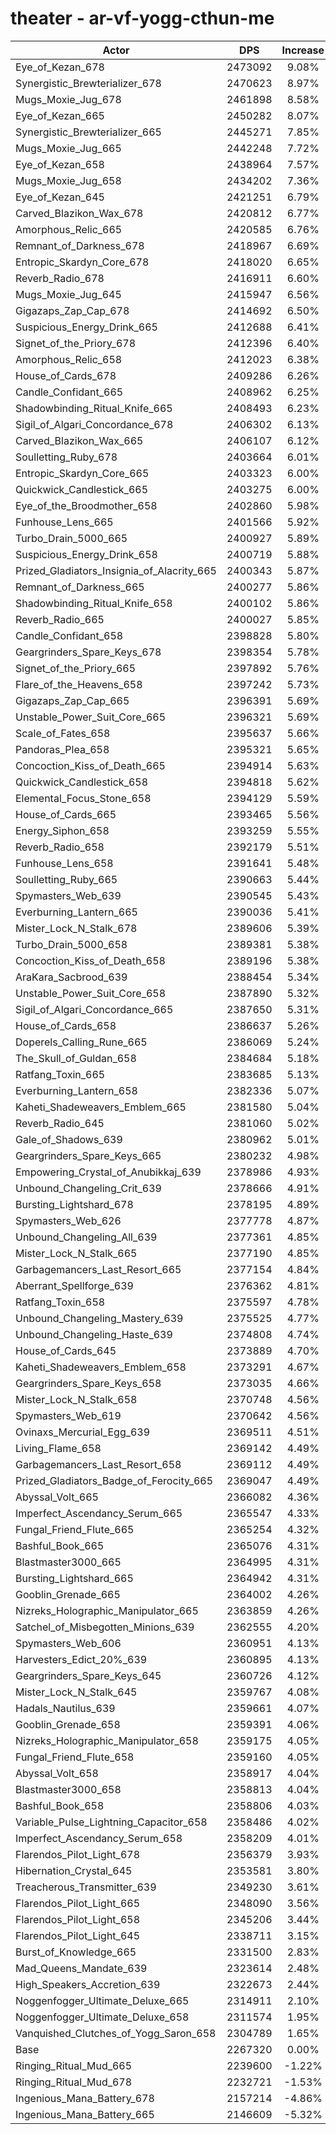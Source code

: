 # theater - ar-vf-yogg-cthun-me
| Actor | DPS | Increase |
|---|:---:|:---:|
|Eye_of_Kezan_678|2473092|9.08%|
|Synergistic_Brewterializer_678|2470623|8.97%|
|Mugs_Moxie_Jug_678|2461898|8.58%|
|Eye_of_Kezan_665|2450282|8.07%|
|Synergistic_Brewterializer_665|2445271|7.85%|
|Mugs_Moxie_Jug_665|2442248|7.72%|
|Eye_of_Kezan_658|2438964|7.57%|
|Mugs_Moxie_Jug_658|2434202|7.36%|
|Eye_of_Kezan_645|2421251|6.79%|
|Carved_Blazikon_Wax_678|2420812|6.77%|
|Amorphous_Relic_665|2420585|6.76%|
|Remnant_of_Darkness_678|2418967|6.69%|
|Entropic_Skardyn_Core_678|2418020|6.65%|
|Reverb_Radio_678|2416911|6.60%|
|Mugs_Moxie_Jug_645|2415947|6.56%|
|Gigazaps_Zap_Cap_678|2414692|6.50%|
|Suspicious_Energy_Drink_665|2412688|6.41%|
|Signet_of_the_Priory_678|2412396|6.40%|
|Amorphous_Relic_658|2412023|6.38%|
|House_of_Cards_678|2409286|6.26%|
|Candle_Confidant_665|2408962|6.25%|
|Shadowbinding_Ritual_Knife_665|2408493|6.23%|
|Sigil_of_Algari_Concordance_678|2406302|6.13%|
|Carved_Blazikon_Wax_665|2406107|6.12%|
|Soulletting_Ruby_678|2403664|6.01%|
|Entropic_Skardyn_Core_665|2403323|6.00%|
|Quickwick_Candlestick_665|2403275|6.00%|
|Eye_of_the_Broodmother_658|2402860|5.98%|
|Funhouse_Lens_665|2401566|5.92%|
|Turbo_Drain_5000_665|2400927|5.89%|
|Suspicious_Energy_Drink_658|2400719|5.88%|
|Prized_Gladiators_Insignia_of_Alacrity_665|2400343|5.87%|
|Remnant_of_Darkness_665|2400277|5.86%|
|Shadowbinding_Ritual_Knife_658|2400102|5.86%|
|Reverb_Radio_665|2400027|5.85%|
|Candle_Confidant_658|2398828|5.80%|
|Geargrinders_Spare_Keys_678|2398354|5.78%|
|Signet_of_the_Priory_665|2397892|5.76%|
|Flare_of_the_Heavens_658|2397242|5.73%|
|Gigazaps_Zap_Cap_665|2396391|5.69%|
|Unstable_Power_Suit_Core_665|2396321|5.69%|
|Scale_of_Fates_658|2395637|5.66%|
|Pandoras_Plea_658|2395321|5.65%|
|Concoction_Kiss_of_Death_665|2394914|5.63%|
|Quickwick_Candlestick_658|2394818|5.62%|
|Elemental_Focus_Stone_658|2394129|5.59%|
|House_of_Cards_665|2393465|5.56%|
|Energy_Siphon_658|2393259|5.55%|
|Reverb_Radio_658|2392179|5.51%|
|Funhouse_Lens_658|2391641|5.48%|
|Soulletting_Ruby_665|2390663|5.44%|
|Spymasters_Web_639|2390545|5.43%|
|Everburning_Lantern_665|2390036|5.41%|
|Mister_Lock_N_Stalk_678|2389606|5.39%|
|Turbo_Drain_5000_658|2389381|5.38%|
|Concoction_Kiss_of_Death_658|2389196|5.38%|
|AraKara_Sacbrood_639|2388454|5.34%|
|Unstable_Power_Suit_Core_658|2387890|5.32%|
|Sigil_of_Algari_Concordance_665|2387650|5.31%|
|House_of_Cards_658|2386637|5.26%|
|Doperels_Calling_Rune_665|2386069|5.24%|
|The_Skull_of_Guldan_658|2384684|5.18%|
|Ratfang_Toxin_665|2383685|5.13%|
|Everburning_Lantern_658|2382336|5.07%|
|Kaheti_Shadeweavers_Emblem_665|2381580|5.04%|
|Reverb_Radio_645|2381060|5.02%|
|Gale_of_Shadows_639|2380962|5.01%|
|Geargrinders_Spare_Keys_665|2380232|4.98%|
|Empowering_Crystal_of_Anubikkaj_639|2378986|4.93%|
|Unbound_Changeling_Crit_639|2378666|4.91%|
|Bursting_Lightshard_678|2378195|4.89%|
|Spymasters_Web_626|2377778|4.87%|
|Unbound_Changeling_All_639|2377361|4.85%|
|Mister_Lock_N_Stalk_665|2377190|4.85%|
|Garbagemancers_Last_Resort_665|2377154|4.84%|
|Aberrant_Spellforge_639|2376362|4.81%|
|Ratfang_Toxin_658|2375597|4.78%|
|Unbound_Changeling_Mastery_639|2375525|4.77%|
|Unbound_Changeling_Haste_639|2374808|4.74%|
|House_of_Cards_645|2373889|4.70%|
|Kaheti_Shadeweavers_Emblem_658|2373291|4.67%|
|Geargrinders_Spare_Keys_658|2373035|4.66%|
|Mister_Lock_N_Stalk_658|2370748|4.56%|
|Spymasters_Web_619|2370642|4.56%|
|Ovinaxs_Mercurial_Egg_639|2369511|4.51%|
|Living_Flame_658|2369142|4.49%|
|Garbagemancers_Last_Resort_658|2369112|4.49%|
|Prized_Gladiators_Badge_of_Ferocity_665|2369047|4.49%|
|Abyssal_Volt_665|2366082|4.36%|
|Imperfect_Ascendancy_Serum_665|2365547|4.33%|
|Fungal_Friend_Flute_665|2365254|4.32%|
|Bashful_Book_665|2365076|4.31%|
|Blastmaster3000_665|2364995|4.31%|
|Bursting_Lightshard_665|2364942|4.31%|
|Gooblin_Grenade_665|2364002|4.26%|
|Nizreks_Holographic_Manipulator_665|2363859|4.26%|
|Satchel_of_Misbegotten_Minions_639|2362555|4.20%|
|Spymasters_Web_606|2360951|4.13%|
|Harvesters_Edict_20%_639|2360895|4.13%|
|Geargrinders_Spare_Keys_645|2360726|4.12%|
|Mister_Lock_N_Stalk_645|2359767|4.08%|
|Hadals_Nautilus_639|2359661|4.07%|
|Gooblin_Grenade_658|2359391|4.06%|
|Nizreks_Holographic_Manipulator_658|2359175|4.05%|
|Fungal_Friend_Flute_658|2359160|4.05%|
|Abyssal_Volt_658|2358917|4.04%|
|Blastmaster3000_658|2358813|4.04%|
|Bashful_Book_658|2358806|4.03%|
|Variable_Pulse_Lightning_Capacitor_658|2358486|4.02%|
|Imperfect_Ascendancy_Serum_658|2358209|4.01%|
|Flarendos_Pilot_Light_678|2356379|3.93%|
|Hibernation_Crystal_645|2353581|3.80%|
|Treacherous_Transmitter_639|2349230|3.61%|
|Flarendos_Pilot_Light_665|2348090|3.56%|
|Flarendos_Pilot_Light_658|2345206|3.44%|
|Flarendos_Pilot_Light_645|2338711|3.15%|
|Burst_of_Knowledge_665|2331500|2.83%|
|Mad_Queens_Mandate_639|2323614|2.48%|
|High_Speakers_Accretion_639|2322673|2.44%|
|Noggenfogger_Ultimate_Deluxe_665|2314911|2.10%|
|Noggenfogger_Ultimate_Deluxe_658|2311574|1.95%|
|Vanquished_Clutches_of_Yogg_Saron_658|2304789|1.65%|
|Base|2267320|0.00%|
|Ringing_Ritual_Mud_665|2239600|-1.22%|
|Ringing_Ritual_Mud_678|2232721|-1.53%|
|Ingenious_Mana_Battery_678|2157214|-4.86%|
|Ingenious_Mana_Battery_665|2146609|-5.32%|
